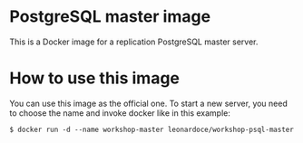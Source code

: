 PostgreSQL master image
=======================

This is a Docker image for a replication PostgreSQL master server.


How to use this image
=====================

You can use this image as the official one. To start a new server, you
need to choose the name and invoke docker like in this example:

    $ docker run -d --name workshop-master leonardoce/workshop-psql-master
